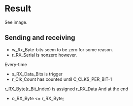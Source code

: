 # Result
See image.
## Sending and receiving
- w_Rx_Byte-bits seem to be zero for some reason.
- r_RX_Serial is nonzero however.


Every-time 
- s_RX_Data_Bits is trigger
- r_Clk_Count has counted until C_CLKS_PER_BIT-1

r_RX_Byte(r_Bit_Index) is assigned r_RX_Data
And at the end 
- o_RX_Byte <= r_RX_Byte;